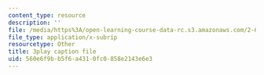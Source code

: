 ```yaml
---
content_type: resource
description: ''
file: /media/https%3A/open-learning-course-data-rc.s3.amazonaws.com/2-627-fundamentals-of-photovoltaics-fall-2013/560e6f9bb5f6a4310fc0858e2143e6e3_c4jP3XCZ4Sw.srt
file_type: application/x-subrip
resourcetype: Other
title: 3play caption file
uid: 560e6f9b-b5f6-a431-0fc0-858e2143e6e3
---
```

